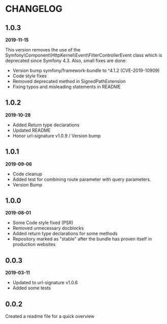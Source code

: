# CHANGELOG #
## 1.0.3
**2019-11-15**

This version removes the use of the Symfony\Component\HttpKernel\Event\FilterControllerEvent class which is deprecated since Symfony 4.3. Also, small fixes are done:
- Version bump symfony/framework-bundle to ^4.1.2 (CVE-2019-10909)
- Code style fixes
- Removed deprecated method in SignedPathExtension
- Fixing typos and misleading statements in README

## 1.0.2
**2019-10-28**
* Added Return type declarations
* Updated README
* Honor url-signature v1.0.9 / Version bump

## 1.0.1
**2019-09-06**
* Code cleanup
* Added test for combining route parameter with query parameters.
* Version Bump

## 1.0.0
**2019-08-01**
* Some Code style fixed (PSR)
* Removed unnecessary docblocks
* Added return type declarations for some methods
* Repository marked as "stable" after the bundle has proven itself in production websites

## 0.0.3
**2019-03-11**
* Updated to url-signature v1.0.6
* Added some tests

## 0.0.2
Created a readme file for a quick overview